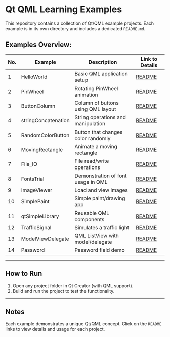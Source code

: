 # Qt QML Learning Examples

This repository contains a collection of Qt/QML example projects. Each example is in its own directory and includes a dedicated `README.md`.

##  Examples Overview:

| No. | Example             | Description                            | Link to Details                     |
|-----|---------------------|----------------------------------------|----------------------------------------|
| 1   | HelloWorld          | Basic QML application setup            | [README](HelloWorld/README.md)         |
| 2   | PinWheel            | Rotating PinWheel animation            | [README](PinWheel/README.md)           |
| 3   | ButtonColumn        | Column of buttons using QML layout     | [README](ButtonColumn/README.md)       |
| 4   | stringConcatenation | String operations and manipulation     | [README](stringConcatenation/README.md)|
| 5   | RandomColorButton   | Button that changes color randomly     | [README](RandomColorButton/README.md)  |
| 6   | MovingRectangle     | Animate a moving rectangle             | [README](MovingRectangle/README.md)    |
| 7   | File_IO             | File read/write operations             | [README](File_IO/README.md)            |
| 8   | FontsTrial          | Demonstration of font usage in QML     | [README](FontsTrial/README.md)         |
| 9   | ImageViewer         | Load and view images                   | [README](ImageViewer/README.md)        |
| 10  | SimplePaint         | Simple paint/drawing app               | [README](SimplePaint/README.md)        |
| 11  | qtSimpleLibrary     | Reusable QML components                | [README](qtSimpleLibrary/README.md)    |
| 12  | TrafficSignal       | Simulates a traffic light              | [README](TrafficSignal/README.md)      |
| 13  | ModelViewDelegate   | QML ListView with model/delegate       | [README](ModelViewDelegate/README.md)  |
| 14  | Password            | Password field demo                    | [README](Password/README.md)           |

---

##  How to Run

1. Open any project folder in Qt Creator (with QML support).
2. Build and run the project to test the functionality.

---

##  Notes

Each example demonstrates a unique Qt/QML concept. Click on the `README` links to view details and usage for each project.
